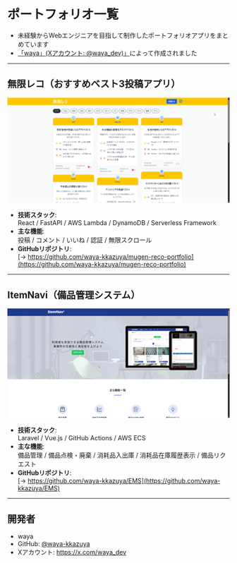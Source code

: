 # ポートフォリオ一覧

- 未経験からWebエンジニアを目指して制作したポートフォリオアプリをまとめています
- [「waya」(Xアカウント: @waya_dev)」](https://x.com/waya_dev)によって作成されました

---

## 無限レコ（おすすめベスト3投稿アプリ）
![無限レコ](./public/images/mugen_reco_image.png)

- **技術スタック**:  
  React / FastAPI / AWS Lambda / DynamoDB / Serverless Framework  
- **主な機能**:  
  投稿 / コメント / いいね / 認証 / 無限スクロール  
- **GitHubリポジトリ**:  
  [→ https://github.com/waya-kkazuya/mugen-reco-portfolio](https://github.com/waya-kkazuya/mugen-reco-portfolio)


---

## ItemNavi（備品管理システム）
![ItemNavi](./public/images/itemnavi_image.png)

- **技術スタック**:  
  Laravel / Vue.js / GitHub Actions / AWS ECS  
- **主な機能**:  
  備品管理 / 備品点検・廃棄 / 消耗品入出庫 / 消耗品在庫履歴表示 / 備品リクエスト
- **GitHubリポジトリ**:  
  [→ https://github.com/waya-kkazuya/EMS](https://github.com/waya-kkazuya/EMS)

---

## 開発者
- waya
- GitHub: [@waya-kkazuya](https://github.com/waya-kkazuya)
- Xアカウント: https://x.com/waya_dev
